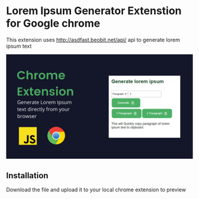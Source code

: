 # Lorem Ipsum Generator Extenstion for Google chrome
This extension uses  http://asdfast.beobit.net/api/ api to generate lorem ipsum text

<img src="/showcase.png" alt="Show case image">

## Installation
 Download the file and upload it to your local chrome extension to preview